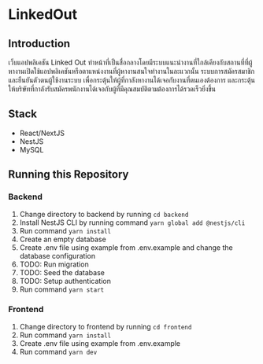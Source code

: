 # LinkedOut

## Introduction

เว็บแอปพลิเคชัน Linked Out ทำหน้าที่เป็นสื่อกลางโดยมีระบบแนะนำงานที่ใกล้เคียงกับสถานที่ที่ผู้หางานเปิดใช้แอปพลิเคชันหรือตาแหน่งงานที่ผู้หางานสนใจทำงานในละแวกนั้น ระบบการสมัครสมาชิกและยืนยันตัวตนผู้ใช้งานระบบ เพื่อกระตุ้นให้ผู้ที่กาลังหางานได้เจอกับงานที่ตนเองต้องการ และกระตุ้นให้บริษัทที่กาลังรับสมัครพนักงานได้เจอกับผู้ที่มีคุณสมบัติตามต้องการได้รวดเร็วยิ่งขึ้น

## Stack

- React/NextJS
- NestJS
- MySQL

## Running this Repository

### Backend

1. Change directory to backend by running `cd backend`
2. Install NestJS CLI by running command `yarn global add @nestjs/cli`
3. Run command `yarn install`
4. Create an empty database
5. Create .env file using example from .env.example and change the database configuration
6. TODO: Run migration
7. TODO: Seed the database
8. TODO: Setup authentication
9. Run command `yarn start`

### Frontend

1. Change directory to frontend by running `cd frontend`
2. Run command `yarn install`
3. Create .env file using example from .env.example
4. Run command `yarn dev`
